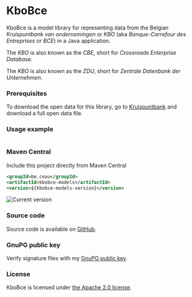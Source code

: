 # KboBce

KboBce is a model library for representing data from the Belgian _Kruispuntbank van ondernemingen_ or _KBO_ (aka _Banque-Carrefour des Entreprises_ or _BCE_) in a Java application. 

The _KBO_ is also known as the _CBE_, short for _Crossroads Enterprise Database_.

The _KBO_ is also known as the _ZDU_, short for _Zentrale Datenbank der Unternehmen_.


### Prerequisites

To download the open data for this library, go to [Kruispuntbank](https://kbopub.economie.fgov.be/kbo-open-data/login) and download a full open data file.

### Usage example


```Java
```

### Maven Central
Include this project directly from Maven Central
```XML
<groupId>be.ceau</groupId>
<artifactId>kbobce-models</artifactId>
<version>${kbobce-models-version}</version>
```
![Current version](https://maven-badges.herokuapp.com/maven-central/be.ceau/kbobce-models/badge.svg)

###	Source code
Source code is available on [GitHub](https://github.com/mdewilde/kbobce-models).

### GnuPG public key
Verify signature files with my [GnuPG public key](https://www.ceau.be/pubkey.gpg).

### License
KboBce is licensed under [the Apache 2.0 license](https://www.apache.org/licenses/LICENSE-2.0.txt).